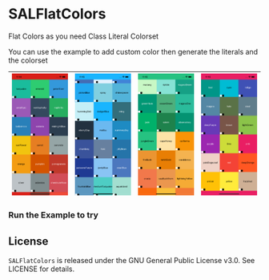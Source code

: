 # SALFlatColors

Flat Colors as you need
Class
Literal
Colorset

You can use the example to add custom color then generate the literals and the colorset


|![Screen 1](Screens/s1.png)|![Screen 2](Screens/s2.png)|![Screen 3](Screens/s3.png)|![Screen 4](Screens/s4.png)|
| --- | --- | --- | --- |

### Run the Example to try

## License

`SALFlatColors` is released under the GNU General Public License v3.0. See LICENSE for details.
